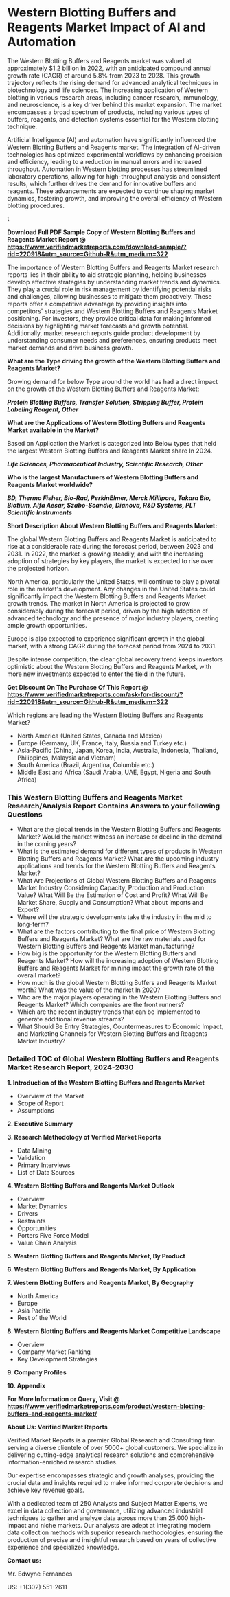<meta name="title" content="Global Western Blotting Buffers and Reagents Market Impact of AI and Automation"><meta name="description" content="The Western Blotting Buffers and Reagents market was valued at approximately $1.2 billion in 2022, with an anticipated compound annual growth rate (CAGR) of around 5.8"><meta name="title" content="Western Blotting Buffers and Reagents Market Size, Share, Scope, Trends, Growth, Opportunities, Analysis, Forecast"><h1>Western Blotting Buffers and Reagents Market Impact of AI and Automation</h1><p>The Western Blotting Buffers and Reagents market was valued at approximately $1.2 billion in 2022, with an anticipated compound annual growth rate (CAGR) of around 5.8% from 2023 to 2028. This growth trajectory reflects the rising demand for advanced analytical techniques in biotechnology and life sciences. The increasing application of Western blotting in various research areas, including cancer research, immunology, and neuroscience, is a key driver behind this market expansion. The market encompasses a broad spectrum of products, including various types of buffers, reagents, and detection systems essential for the Western blotting technique.</p><p>Artificial Intelligence (AI) and automation have significantly influenced the Western Blotting Buffers and Reagents market. The integration of AI-driven technologies has optimized experimental workflows by enhancing precision and efficiency, leading to a reduction in manual errors and increased throughput. Automation in Western blotting processes has streamlined laboratory operations, allowing for high-throughput analysis and consistent results, which further drives the demand for innovative buffers and reagents. These advancements are expected to continue shaping market dynamics, fostering growth, and improving the overall efficiency of Western blotting procedures.</p>t</p><p id="" class=""><strong>Download Full PDF Sample Copy of Western Blotting Buffers and Reagents Market Report @ <a href="https://www.verifiedmarketreports.com/download-sample/?rid=220918&utm_source=Github-R&utm_medium=322" target="_blank">https://www.verifiedmarketreports.com/download-sample/?rid=220918&utm_source=Github-R&utm_medium=322</a></strong></p><p>The importance of&nbsp;Western Blotting Buffers and Reagents Market research reports lies in their ability to aid strategic planning, helping businesses develop effective strategies by understanding market trends and dynamics. They play a crucial role in risk management by identifying potential risks and challenges, allowing businesses to mitigate them proactively. These reports offer a competitive advantage by providing insights into competitors' strategies and Western Blotting Buffers and Reagents Market positioning. For investors, they provide critical data for making informed decisions by highlighting market forecasts and growth potential. Additionally, market research reports guide product development by understanding consumer needs and preferences, ensuring products meet market demands and drive business growth.</p><p><strong>What are the&nbsp;Type driving the growth of the Western Blotting Buffers and Reagents Market?</strong></p><p id="" class="">Growing demand for below Type around the world has had a direct impact on the growth of the Western Blotting Buffers and Reagents Market:</p><em><strong>Protein Blotting Buffers, Transfer Solution, Stripping Buffer, Protein Labeling Reagent, Other</strong></em></p><strong>What are the&nbsp;Applications&nbsp;of Western Blotting Buffers and Reagents Market available in the Market?</strong></p><p id="" class="">Based on Application the Market is categorized into Below types that held the largest Western Blotting Buffers and Reagents Market share In 2024.</p><em><strong>Life Sciences, Pharmaceutical Industry, Scientific Research, Other</strong></em></p><strong>Who is the largest Manufacturers of Western Blotting Buffers and Reagents Market worldwide?</strong></p><p><em><strong>BD, Thermo Fisher, Bio-Rad, PerkinElmer, Merck Millipore, Takara Bio, Biotium, Alfa Aesar, Szabo-Scandic, Dianova, R&D Systems, PLT Scientific Instruments</strong></em></p><p id="" class=""><strong>Short Description About Western Blotting Buffers and Reagents Market:</strong></p><p>The global Western Blotting Buffers and Reagents Market is anticipated to rise at a considerable rate during the forecast period, between 2023 and 2031. In 2022, the market is growing steadily, and with the increasing adoption of strategies by key players, the market is expected to rise over the projected horizon.</p><p>North America, particularly the United States, will continue to play a pivotal role in the market's development. Any changes in the United States could significantly impact the Western Blotting Buffers and Reagents Market growth trends. The market in North America is projected to grow considerably during the forecast period, driven by the high adoption of advanced technology and the presence of major industry players, creating ample growth opportunities.</p><p>Europe is also expected to experience significant growth in the global market, with a strong CAGR during the forecast period from 2024 to 2031.</p><p>Despite intense competition, the clear global recovery trend keeps investors optimistic about the Western Blotting Buffers and Reagents Market, with more new investments expected to enter the field in the future.</p><p id="" class=""><strong>Get Discount On The Purchase Of This Report @ <a href="https://www.verifiedmarketreports.com/ask-for-discount/?rid=220918&utm_source=Github-R&utm_medium=322" target="_blank">https://www.verifiedmarketreports.com/ask-for-discount/?rid=220918&utm_source=Github-R&utm_medium=322</a></strong></p>Which regions are leading the Western Blotting Buffers and Reagents Market?</p><ul><li>North America (United States, Canada and Mexico)</li><li>Europe (Germany, UK, France, Italy, Russia and Turkey etc.)</li><li>Asia-Pacific (China, Japan, Korea, India, Australia, Indonesia, Thailand, Philippines, Malaysia and Vietnam)</li><li>South America (Brazil, Argentina, Columbia etc.)</li><li>Middle East and Africa (Saudi Arabia, UAE, Egypt, Nigeria and South Africa)</li></ul><h3 id="" class="">This Western Blotting Buffers and Reagents Market Research/Analysis Report Contains Answers to your following Questions</h3><ul><li>What are the global trends in the Western Blotting Buffers and Reagents Market? Would the market witness an increase or decline in the demand in the coming years?</li><li>What is the estimated demand for different types of products in Western Blotting Buffers and Reagents Market? What are the upcoming industry applications and trends for the Western Blotting Buffers and Reagents Market?</li><li>What Are Projections of Global Western Blotting Buffers and Reagents Market Industry Considering Capacity, Production and Production Value? What Will Be the Estimation of Cost and Profit? What Will Be Market Share, Supply and Consumption? What about imports and Export?</li><li>Where will the strategic developments take the industry in the mid to long-term?</li><li>What are the factors contributing to the final price of Western Blotting Buffers and Reagents Market? What are the raw materials used for Western Blotting Buffers and Reagents Market manufacturing?</li><li>How big is the opportunity for the Western Blotting Buffers and Reagents Market? How will the increasing adoption of Western Blotting Buffers and Reagents Market for mining impact the growth rate of the overall market?</li><li>How much is the global Western Blotting Buffers and Reagents Market worth? What was the value of the market In 2020?</li><li>Who are the major players operating in the Western Blotting Buffers and Reagents Market? Which companies are the front runners?</li><li>Which are the recent industry trends that can be implemented to generate additional revenue streams?</li><li>What Should Be Entry Strategies, Countermeasures to Economic Impact, and Marketing Channels for Western Blotting Buffers and Reagents Market Industry?</li></ul><h3 id="" class="">Detailed TOC of Global Western Blotting Buffers and Reagents Market Research Report, 2024-2030</h3><p id="" class=""><strong>1. Introduction of the Western Blotting Buffers and Reagents Market</strong></p><ul><li>Overview of the Market</li><li>Scope of Report</li><li>Assumptions</li></ul><p id="" class=""><strong>2. Executive Summary</strong></p><p id="" class=""><strong>3. Research Methodology of Verified Market Reports</strong></p><ul><li>Data Mining</li><li>Validation</li><li>Primary Interviews</li><li>List of Data Sources</li></ul><p id="" class=""><strong>4. Western Blotting Buffers and Reagents Market Outlook</strong></p><ul><li>Overview</li><li>Market Dynamics</li><li>Drivers</li><li>Restraints</li><li>Opportunities</li><li>Porters Five Force Model</li><li>Value Chain Analysis</li></ul><p id="" class=""><strong>5. Western Blotting Buffers and Reagents Market, By Product</strong></p><p id="" class=""><strong>6. Western Blotting Buffers and Reagents Market, By Application</strong></p><p id="" class=""><strong>7. Western Blotting Buffers and Reagents Market, By Geography</strong></p><ul><li>North America</li><li>Europe</li><li>Asia Pacific</li><li>Rest of the World</li></ul><p id="" class=""><strong>8. Western Blotting Buffers and Reagents Market Competitive Landscape</strong></p><ul><li>Overview</li><li>Company Market Ranking</li><li>Key Development Strategies</li></ul><p id="" class=""><strong>9. Company Profiles</strong></p><p id="" class=""><strong>10. Appendix</strong></p><p id="" class=""><strong>For More Information or Query, Visit @ <a href="https://www.verifiedmarketreports.com/product/western-blotting-buffers-and-reagents-market/" target="_blank">https://www.verifiedmarketreports.com/product/western-blotting-buffers-and-reagents-market/</a></strong></p><p id="" class=""><strong>About Us: Verified Market Reports</strong></p><p id="" class="">Verified Market Reports is a premier Global Research and Consulting firm serving a diverse clientele of over 5000+ global customers. We specialize in delivering cutting-edge analytical research solutions and comprehensive information-enriched research studies.</p><p id="" class="">Our expertise encompasses strategic and growth analyses, providing the crucial data and insights required to make informed corporate decisions and achieve key revenue goals.</p><p id="" class="">With a dedicated team of 250 Analysts and Subject Matter Experts, we excel in data collection and governance, utilizing advanced industrial techniques to gather and analyze data across more than 25,000 high-impact and niche markets. Our analysts are adept at integrating modern data collection methods with superior research methodologies, ensuring the production of precise and insightful research based on years of collective experience and specialized knowledge.</p><p id="" class=""><strong>Contact us:</strong></p><p id="" class="">Mr. Edwyne Fernandes</p><p id="" class="">US: +1(302) 551-2611</p>